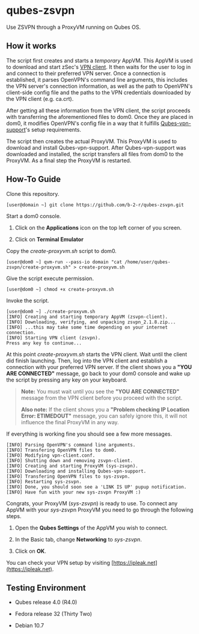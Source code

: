 # qubes-zsvpn

Use ZSVPN through a ProxyVM running on Qubes OS.

## How it works

The script first creates and starts a *temporary* AppVM. This AppVM is used to download and start zSec's [VPN client](https://zsvpn.com/downloads). It then waits for the user to log in and connect to their preferred VPN server. Once a connection is established, it parses OpenVPN's command line arguments, this includes the VPN server's connection information, as well as the path to OpenVPN's client-side config file and the paths to the VPN credentials downloaded by the VPN client (e.g. ca.crt).

After getting all these information from the VPN client, the script proceeds with transferring the aforementioned files to dom0. Once they are placed in dom0, it modifies OpenVPN's config file in a way that it fulfills [Qubes-vpn-support](https://github.com/tasket/Qubes-vpn-support)'s setup requirements.

The script then creates the actual ProxyVM. This ProxyVM is used to download and install Qubes-vpn-support. After Qubes-vpn-support was downloaded and installed, the script transfers all files from dom0 to the ProxyVM. As a final step the ProxyVM is restarted.

## How-To Guide

Clone this repository.

```
[user@domain ~] git clone https://github.com/b-2-r/qubes-zsvpn.git
```

Start a dom0 console.

1. Click on the **Applications** icon on the top left corner of you screen.

2. Click on **Terminal Emulator**

Copy the *create-proxyvm.sh* script to dom0.

```
[user@dom0 ~] qvm-run --pass-io domain "cat /home/user/qubes-zsvpn/create-proxyvm.sh" > create-proxyvm.sh
```

Give the script execute permission.

```
[user@dom0 ~] chmod +x create-proxyvm.sh
```

Invoke the script.

```
[user@dom0 ~] ./create-proxyvm.sh
[INFO] Creating and starting temporary AppVM (zsvpn-client).
[INFO] Downloading, verifying, and unpacking zsvpn_2.1.8.zip...
[INFO] ...this may take some time depending on your internet connection.
[INFO] Starting VPN client (zsvpn).
Press any key to continue...
```

At this point *create-proxyvm.sh* starts the VPN client. Wait until the client did finish launching. Then, log into the VPN client and establish a connection with your preferred VPN server.  If the client shows you a **"YOU ARE CONNECTED"** message, go back to your dom0 console and wake up the script by pressing any key on your keyboard.

> **Note:**
> You must wait until you see the **"YOU ARE CONNECTED"** message from the VPN client before you proceed with the script.
> 
> **Also note:**
> If the client shows you a **"Problem checking IP Location Error: ETIMEDOUT"** message, you can safely ignore this, it will not influence the final ProxyVM in any way.

If everything is working fine you should see a few more messages.

```
[INFO] Parsing OpenVPN's command line arguments.
[INFO] Transfering OpenVPN files to dom0.
[INFO] Modifying vpn-client.conf.
[INFO] Shutting down and removing zsvpn-client.
[INFO] Creating and starting ProxyVM (sys-zsvpn).
[INFO] Downloading and installing Qubes-vpn-support.
[INFO] Transfering OpenVPN files to sys-zsvpn.
[INFO] Restarting sys-zsvpn.
[INFO] Done, you should soon see a 'LINK IS UP' pupup notification.
[INFO] Have fun with your new sys-zsvpn ProxyVM :)
```

Congrats, your ProxyVM (*sys-zsvpn*) is ready to use. To connect any AppVM with your *sys-zsvp*n ProxyVM you need to go through the following steps.

1. Open the **Qubes Settings** of the AppVM you wish to connect.

2. In the Basic tab, change **Networking** to *sys-zsvpn*.

3. Click on **OK**.

You can check your VPN setup by visiting [https://ipleak.net](https://ipleak.net). 

## Testing Environment

* Qubes release 4.0 (R4.0)

* Fedora release 32 (Thirty Two)

* Debian 10.7
